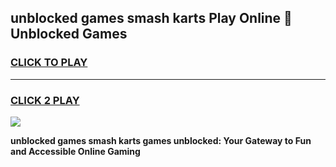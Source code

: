 
## unblocked games smash karts Play Online 👋 Unblocked Games
<h3>
<a href="https://premium.freeplayer.one?title=unblocked_games_smash_karts&ref=19F">CLICK TO PLAY</a></h3>
<hr>

<h3>
<a href="https://premium.freeplayer.one?title=unblocked_games_smash_karts&ref=19F">CLICK 2 PLAY</a>
  
</h3>

<a href="https://premium.freeplayer.one?title=unblocked_games_smash_karts&ref=19F"><img src="https://clearcache.store/games.png"></a>


**unblocked games smash karts games unblocked: Your Gateway to Fun and Accessible Online Gaming**
